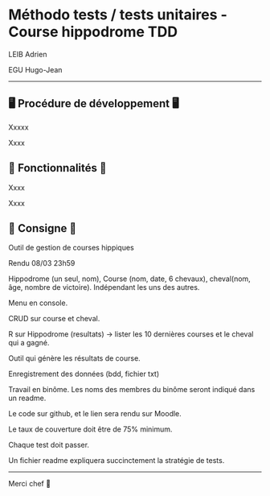 # Méthodo tests / tests unitaires - Course hippodrome TDD

LEIB Adrien

EGU Hugo-Jean

----

## 🖥️ Procédure de développement 🖥️

Xxxxx

Xxxx

## 📖 Fonctionnalités 📖

Xxxx

Xxxx

## 🍕 Consigne 🍕

Outil de gestion de courses hippiques

Rendu 08/03 23h59

Hippodrome (un seul, nom), Course (nom, date, 6 chevaux), cheval(nom, âge, nombre de victoire). Indépendant les uns des autres.

Menu en console.

CRUD sur course et cheval.

R sur Hippodrome (resultats) -> lister les 10 dernières courses et le cheval qui a gagné.

Outil qui génère les résultats de course.

Enregistrement des données (bdd, fichier txt)

Travail en binôme. Les noms des membres du binôme seront indiqué dans un readme.

Le code sur github, et le lien sera rendu sur Moodle.

Le taux de couverture doit être de 75% minimum.

Chaque test doit passer.

Un fichier readme expliquera succinctement la stratégie de tests.

----

Merci chef 🤝


